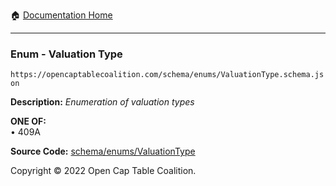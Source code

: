 :house: [Documentation Home](https://naveedn.github.io/Open-Cap-Format-OCF)

---

### Enum - Valuation Type

`https://opencaptablecoalition.com/schema/enums/ValuationType.schema.json`

**Description:** _Enumeration of valuation types_

**ONE OF:**</br>&bull; 409A

**Source Code:** [schema/enums/ValuationType](https://github.com/Open-Cap-Table-Coalition/Open-Cap-Format-OCF/blob/main/schema/enums/ValuationType.schema.json)

Copyright © 2022 Open Cap Table Coalition.
